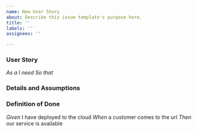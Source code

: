 ```yaml
---
name: New User Story
about: Describe this issue template's purpose here.
title: ''
labels: ''
assignees: ''

---
```


### User Story

*As a* <role>
*I need* <function>
*So that* <business value>

### Details and Assumptions



### Definition of Done

*Given* I have deployed to the cloud
*When* a customer comes to the url
*Then* our service is available
